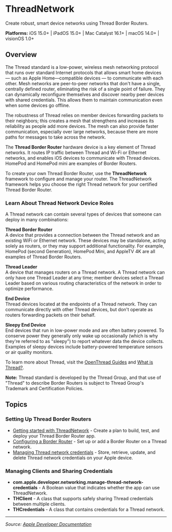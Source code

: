 # ThreadNetwork

Create robust, smart device networks using Thread Border Routers.

**Platforms:** iOS 15.0+ | iPadOS 15.0+ | Mac Catalyst 16.1+ | macOS 14.0+ | visionOS 1.0+

## Overview

The Thread standard is a low-power, wireless mesh networking protocol that runs over standard Internet protocols that allows smart home devices — such as Apple Home—compatible devices — to communicate with each other. Mesh networks are peer-to-peer networks that don't have a single, centrally defined router, eliminating the risk of a single point of failure. They can dynamically reconfigure themselves and discover nearby peer devices with shared credentials. This allows them to maintain communication even when some devices go offline.

The robustness of Thread relies on member devices forwarding packets to their neighbors; this creates a mesh that strengthens and increases its reliability as people add more devices. The mesh can also provide faster communication, especially over large networks, because there are more paths for messages to take across the network.

The **Thread Border Router** hardware device is a key element of Thread networks. It routes IP traffic between Thread and Wi-Fi or Ethernet networks, and enables iOS devices to communicate with Thread devices. HomePod and HomePod mini are examples of Border Routers.

To create your own Thread Border Router, use the **ThreadNetwork** framework to configure and manage your router. The ThreadNetwork framework helps you choose the right Thread network for your certified Thread Border Router.

### Learn About Thread Network Device Roles

A Thread network can contain several types of devices that someone can deploy in many combinations:

**Thread Border Router**  
A device that provides a connection between the Thread network and an existing WiFi or Ethernet network. These devices may be standalone, acting solely as routers, or they may support additional functionality. For example, HomePod (second Generation), HomePod Mini, and AppleTV 4K are all examples of Thread Border Routers.

**Thread Leader**  
A device that manages routers on a Thread network. A Thread network can only have one Thread Leader at any time; member devices select a Thread Leader based on various routing characteristics of the network in order to optimize performance.

**End Device**  
Thread devices located at the endpoints of a Thread network. They can communicate directly with other Thread devices, but don't operate as routers forwarding packets on their behalf.

**Sleepy End Device**  
End devices that run in low-power mode and are often battery powered. To conserve power they generally only wake up occasionally (which is why they're referred to as "sleepy") to report whatever data the device collects. Examples of sleepy devices include battery-powered temperature sensors or air quality monitors.

To learn more about Thread, visit the [OpenThread Guides](https://openthread.io/guides) and [What is Thread?](https://www.threadgroup.org/What-is-Thread).

**Note:** Thread standard is developed by the Thread Group, and that use of "Thread" to describe Border Routers is subject to Thread Group's Trademark and Certification Policies.

## Topics

### Setting Up Thread Border Routers
- [Getting started with ThreadNetwork](https://developer.apple.com/documentation/threadnetwork/getting_started_with_threadnetwork) - Create a plan to build, test, and deploy your Thread Border Router app.
- [Configuring a Border Router](https://developer.apple.com/documentation/threadnetwork/configuring_a_border_router) - Set up or add a Border Router on a Thread network.
- [Managing Thread network credentials](https://developer.apple.com/documentation/threadnetwork/managing_thread_network_credentials) - Store, retrieve, update, and delete Thread network credentials on your Apple device.

### Managing Clients and Sharing Credentials
- **com.apple.developer.networking.manage-thread-network-credentials** - A Boolean value that indicates whether the app can use ThreadNetwork.
- **THClient** - A class that supports safely sharing Thread credentials between multiple clients.
- **THCredentials** - A class that contains credentials for a Thread network.

---

*Source: [Apple Developer Documentation](https://developer.apple.com/documentation/ThreadNetwork)*